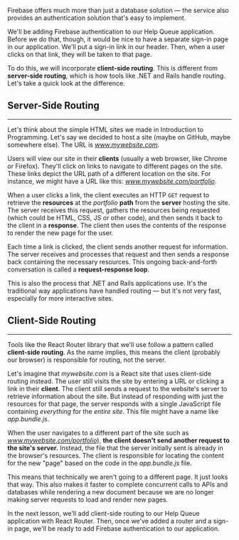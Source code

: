 Firebase offers much more than just a database solution — the service also provides an authentication solution that's easy to implement.

We'll be adding Firebase authentication to our Help Queue application. Before we do that, though, it would be nice to have a separate sign-in page in our application. We'll put a sign-in link in our header. Then, when a user clicks on that link, they will be taken to that page.

To do this, we will incorporate **client-side routing**. This is different from **server-side routing**, which is how tools like .NET and Rails handle routing. Let's take a quick look at the difference.

## Server-Side Routing
---

Let's think about the simple HTML sites we made in Introduction to Programming. Let's say we decided to host a site (maybe on GitHub, maybe somewhere else). The URL is _www.mywebsite.com_.

Users will view our site in their **clients** (usually a web browser, like Chrome or Firefox). They'll click on links to navigate to different pages on the site. These links depict the URL path of a different location on the site. For instance, we might have a URL like this: _www.mywebsite.com/portfolio_.

When a user clicks a link, the client executes an HTTP `GET` request to retrieve the **resources** at the _portfolio_ **path** from the **server** hosting the site. The server receives this request, gathers the resources being requested (which could be HTML, CSS, JS or other code), and then sends it back to the client in a **response**. The client then uses the contents of the response to render the new page for the user.

Each time a link is clicked, the client sends another request for information. The server receives and processes that request and then sends a response back containing the necessary resources. This ongoing back-and-forth conversation is called a **request-response loop**.

This is also the process that .NET and Rails applications use. It's the traditional way applications have handled routing — but it's not very fast, especially for more interactive sites.

## Client-Side Routing
---

Tools like the React Router library that we'll use follow a pattern called **client-side routing**. As the name implies, this means the client (probably our browser) is responsible for routing, not the server.

Let's imagine that _mywebsite.com_ is a React site that uses client-side routing instead. The user still visits the site by entering a URL or clicking a link in their **client**. The client still sends a request to the website's server to retrieve information about the site. But instead of responding with just the resources for that page, the server responds with a single JavaScript file containing _everything_ for the _entire site_. This file might have a name like _app.bundle.js_.

When the user navigates to a different part of the site such as _www.mywebsite.com/portfolio_), **the client doesn't send another request to the site's server.** Instead, the file that the server initially sent is already in the browser's resources. The client is responsible for locating the content for the new "page" based on the code in the _app.bundle.js_ file.

This means that technically we aren't going to a different page. It just looks that way. This also makes it faster to complete concurrent calls to APIs and databases while rendering a new document because we are no longer making server requests to load and render new pages.

In the next lesson, we'll add client-side routing to our Help Queue application with React Router. Then, once we've added a router and a sign-in page, we'll be ready to add Firebase authentication to our application.